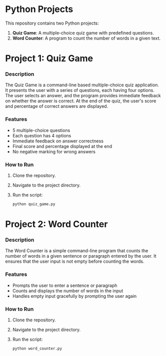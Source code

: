 # Python Projects

This repository contains two Python projects:

1. **Quiz Game**: A multiple-choice quiz game with predefined questions.
2. **Word Counter**: A program to count the number of words in a given text.

# Project 1: Quiz Game

### Description

The Quiz Game is a command-line based multiple-choice quiz application. It presents the user with a series of questions, each having four options. The user selects an answer, and the program provides immediate feedback on whether the answer is correct. At the end of the quiz, the user's score and percentage of correct answers are displayed.

### Features

- 5 multiple-choice questions
- Each question has 4 options
- Immediate feedback on answer correctness
- Final score and percentage displayed at the end
- No negative marking for wrong answers

### How to Run

1. Clone the repository.
2. Navigate to the project directory.
3. Run the script:

   ```bash
   python quiz_game.py

# Project 2: Word Counter

### Description

The Word Counter is a simple command-line program that counts the number of words in a given sentence or paragraph entered by the user. It ensures that the user input is not empty before counting the words.

### Features

- Prompts the user to enter a sentence or paragraph
- Counts and displays the number of words in the input
- Handles empty input gracefully by prompting the user again

### How to Run

1. Clone the repository.
2. Navigate to the project directory.
3. Run the script:

   ```bash
   python word_counter.py

